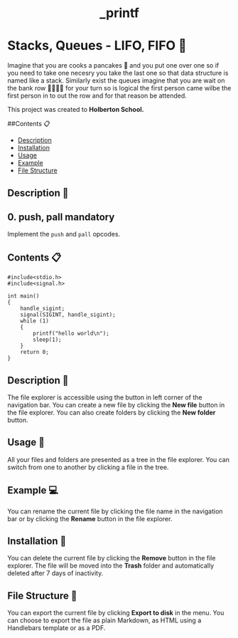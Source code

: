 <h1 align="center"> _printf </h1>

# Stacks, Queues - LIFO, FIFO :pancakes:

Imagine that you are cooks a pancakes :pancakes: and you put one over one so if you need to take one necesry you take the last one so that data structure is named like a stack. Similarly exist the queues imagine that you are wait on the bank row :running::running::running::running: for your turn so is logical the first person came wilbe the first person in to out the row and for that reason be attended.

This project was created to **Holberton School.**

##Contents :clipboard:

 - [Description]()
 - [Installation]()
 - [Usage]()
 - [Example](er)
 - [File Structure](r)


## Description :triangular_ruler:
##  0. push, pall mandatory                                                                                                                                                                 
Implement the `push` and `pall` opcodes.                                                                                                                                                         

## Contents :clipboard:

```
#include<stdio.h> 
#include<signal.h> 
  
int main() 
{ 
    handle_sigint;
    signal(SIGINT, handle_sigint); 
    while (1) 
    { 
        printf("hello world\n"); 
        sleep(1); 
    } 
    return 0; 
} 
```

## Description :triangular_ruler:

The file explorer is accessible using the button in left corner of the navigation bar. You can create a new file by clicking the **New file** button in the file explorer. You can also create folders by clicking the **New folder** button.

## Usage :hammer:

All your files and folders are presented as a tree in the file explorer. You can switch from one to another by clicking a file in the tree.

## Example :computer:

You can rename the current file by clicking the file name in the navigation bar or by clicking the **Rename** button in the file explorer.

## Installation :floppy_disk:

You can delete the current file by clicking the **Remove** button in the file explorer. The file will be moved into the **Trash** folder and automatically deleted after 7 days of inactivity.

## File Structure :file_folder:

You can export the current file by clicking **Export to disk** in the menu. You can choose to export the file as plain Markdown, as HTML using a Handlebars template or as a PDF.

